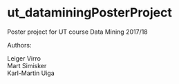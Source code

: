 # ut_dataminingPosterProject
Poster project for UT course Data Mining 2017/18

Authors:

Leiger Virro  
Mart Simisker  
Karl-Martin Uiga  



